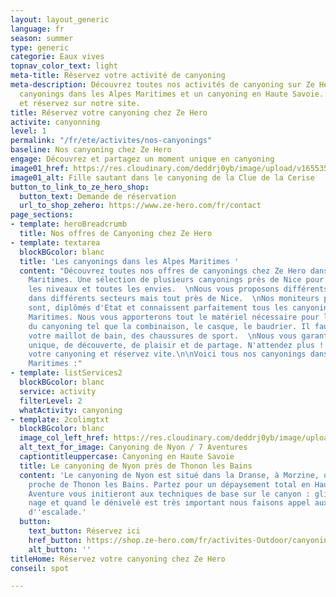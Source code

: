 ```yaml
---
layout: layout_generic
language: fr
season: summer
type: generic
categorie: Eaux vives
topnav_color_text: light
meta-title: Réservez votre activité de canyoning
meta-description: Découvrez toutes nos activités de canyoning sur Ze Hero avec nos
  canyonings dans les Alpes Maritimes et un canyoning en Haute Savoie. Choisissez
  et réservez sur notre site.
title: Réservez votre canyoning chez Ze Hero
activite: canyonning
level: 1
permalink: "/fr/ete/activites/nos-canyonings"
baseline: Nos canyoning chez Ze Hero
engage: Découvrez et partagez un moment unique en canyoning
image01_href: https://res.cloudinary.com/deddrj0yb/image/upload/v1655359805/website/Canyoning%2006/Screenshot_3.jpg
image01_alt: Fille sautant dans le canyoning de la Clue de la Cerise
button_to_link_to_ze_hero_shop:
  button_text: Demande de réservation
  url_to_shop_zehero: https://www.ze-hero.com/fr/contact
page_sections:
- template: heroBreadcrumb
  title: Nos offres de Canyoning chez Ze Hero
- template: textarea
  blockBGcolor: blanc
  title: 'Les canyonings dans les Alpes Maritimes '
  content: "Découvrez toutes nos offres de canyonings chez Ze Hero dans les Alpes
    Maritimes. Une sélection de plusieurs canyonings près de Nice pour tous, tous
    les niveaux et toutes les envies.  \nNous vous proposons différents canyonings
    dans différents secteurs mais tout près de Nice.  \nNos moniteurs professionnels
    sont, diplômés d'Etat et connaissent parfaitement tous les canyonings des Alpes
    Maritimes. Nous vous apporterons tout le matériel nécessaire pour la pratique
    du canyoning tel que la combinaison, le casque, le baudrier. Il faut venir avec
    votre maillot de bain, des chaussures de sport.  \nNous vous garantissons un moment
    unique, de découverte, de plaisir et de partage. N'attendez plus ! Choisissez
    votre canyoning et réservez vite.\n\nVoici tous nos canyonings dans les Alpes
    Maritimes :"
- template: listServices2
  blockBGcolor: blanc
  service: activity
  filterLevel: 2
  whatActivity: canyoning
- template: 2colimgtxt
  blockBGcolor: blanc
  image_col_left_href: https://res.cloudinary.com/deddrj0yb/image/upload/v1649081597/website/Partenaires/1638783865-DSC_0958.jpg
  alt_text_for_image: Canyoning de Nyon / 7 Aventures
  captiontitleuppercase: Canyoning en Haute Savoie
  title: Le canyoning de Nyon près de Thonon les Bains
  content: 'Le canyoning de Nyon est situé dans la Dranse, à Morzine, qui est tout
    proche de Thonon les Bains. Partez pour un dépaysement total en Haute Savoie.  7
    Aventure vous initieront aux techniques de base sur le canyon : glissades, marche,
    nage et quand le dénivelé est très important nous faisons appel aux techniques
    d''escalade.'
  button:
    text_button: Réservez ici
    href_button: https://shop.ze-hero.com/fr/activites-Outdoor/canyoning/17267-canyoning-de-nyon-7-aventures-7-aventures
    alt_button: ''
titleHome: Réservez votre canyoning chez Ze Hero
conseil: spot

---
```

